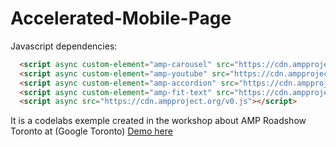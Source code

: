 # Accelerated-Mobile-Page


Javascript dependencies:
```html
  <script async custom-element="amp-carousel" src="https://cdn.ampproject.org/v0/amp-carousel-0.1.js"></script>
  <script async custom-element="amp-youtube" src="https://cdn.ampproject.org/v0/amp-youtube-0.1.js"></script>
  <script async custom-element="amp-accordion" src="https://cdn.ampproject.org/v0/amp-accordion-0.1.js"></script>
  <script async custom-element="amp-fit-text" src="https://cdn.ampproject.org/v0/amp-fit-text-0.1.js"></script>
  <script async src="https://cdn.ampproject.org/v0.js"></script>
```

It is a codelabs exemple created in the workshop about AMP Roadshow Toronto  at (Google Toronto)
[Demo here](http://onclickmidia.net/amp/) 
